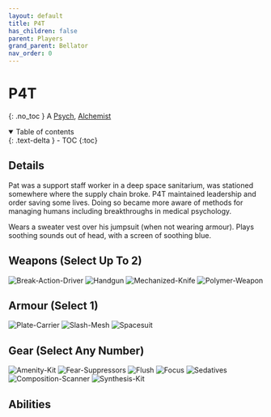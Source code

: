 ```yaml
---
layout: default
title: P4T
has_children: false
parent: Players
grand_parent: Bellator
nav_order: 0
---
```

# P4T
{: .no_toc }
A [Psych](Game/Psych), [Alchemist](Game/Blocks/Alchemist)

<details open markdown="block">
  <summary>
    Table of contents
  </summary>
  {: .text-delta }
- TOC
{:toc}
</details>


## Details
Pat was a support staff worker in a deep space sanitarium, was stationed somewhere where the supply chain broke. P4T maintained leadership and order saving some lives. Doing so became more aware of methods for managing humans including breakthroughs in medical psychology. 

Wears a sweater vest over his jumpsuit (when not wearing armour). Plays soothing sounds out of head, with a screen of soothing blue.

## Weapons (Select Up To 2)
![Break-Action-Driver](Game/Blocks/Break-Action-Driver)
![Handgun](Game/Blocks/Handgun)
![Mechanized-Knife](Game/Blocks/Mechanized-Knife)
![Polymer-Weapon](Game/Blocks/Polymer-Weapon)


## Armour (Select 1)
![Plate-Carrier](Game/Blocks/Plate-Carrier)
![Slash-Mesh](Game/Blocks/Slash-Mesh)
![Spacesuit](Game/Blocks/Spacesuit)

## Gear (Select Any Number)
![Amenity-Kit](Game/Blocks/Amenity-Kit)
![Fear-Suppressors](Game/Blocks/Fear-Suppressors)
![Flush](Game/Blocks/Flush)
![Focus](Game/Blocks/Focus)
![Sedatives](Game/Blocks/Sedatives)
![Composition-Scanner](Game/Blocks/Composition-Scanner)
![Synthesis-Kit](Game/Blocks/Synthesis-Kit)

## Abilities

